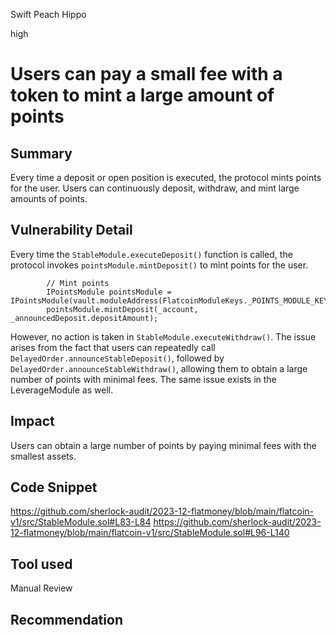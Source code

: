 Swift Peach Hippo

high

# Users can pay a small fee with a token to mint a large amount of points

## Summary
Every time a deposit or open position is executed, the protocol mints points for the user. Users can continuously deposit, withdraw, and mint large amounts of points.

## Vulnerability Detail
Every time the `StableModule.executeDeposit()` function is called, the protocol invokes `pointsModule.mintDeposit()` to mint points for the user.
```solidity
        // Mint points
        IPointsModule pointsModule = IPointsModule(vault.moduleAddress(FlatcoinModuleKeys._POINTS_MODULE_KEY));
        pointsModule.mintDeposit(_account, _announcedDeposit.depositAmount);

```

 However, no action is taken in `StableModule.executeWithdraw()`. The issue arises from the fact that users can repeatedly call `DelayedOrder.announceStableDeposit()`, followed by `DelayedOrder.announceStableWithdraw()`, allowing them to obtain a large number of points with minimal fees. The same issue exists in the LeverageModule as well.

## Impact
Users can obtain a large number of points by paying minimal fees with the smallest assets.
## Code Snippet
https://github.com/sherlock-audit/2023-12-flatmoney/blob/main/flatcoin-v1/src/StableModule.sol#L83-L84
https://github.com/sherlock-audit/2023-12-flatmoney/blob/main/flatcoin-v1/src/StableModule.sol#L96-L140
## Tool used

Manual Review

## Recommendation

